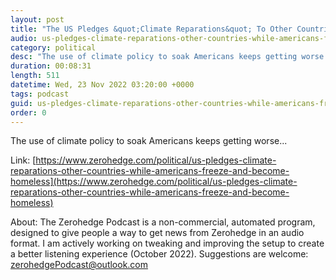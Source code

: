 ```yaml
---
layout: post
title: "The US Pledges &quot;Climate Reparations&quot; To Other Countries While Americans Freeze And Become Homeless"
audio: us-pledges-climate-reparations-other-countries-while-americans-freeze-and-become-homeless-0
category: political
desc: "The use of climate policy to soak Americans keeps getting worse..."
duration: 00:08:31
length: 511
datetime: Wed, 23 Nov 2022 03:20:00 +0000
tags: podcast
guid: us-pledges-climate-reparations-other-countries-while-americans-freeze-and-become-homeless-0
order: 0
---
```

The use of climate policy to soak Americans keeps getting worse...

Link: [https://www.zerohedge.com/political/us-pledges-climate-reparations-other-countries-while-americans-freeze-and-become-homeless](https://www.zerohedge.com/political/us-pledges-climate-reparations-other-countries-while-americans-freeze-and-become-homeless)

About: The Zerohedge Podcast is a non-commercial, automated program, designed to give people a way to get news from Zerohedge in an audio format.  I am actively working on tweaking and improving the setup to create a better listening experience (October 2022).  Suggestions are welcome: [zerohedgePodcast@outlook.com](mailto:zerohedgePodcast@outlook.com)